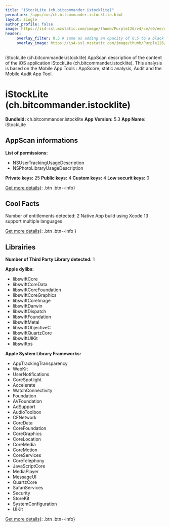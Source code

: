 ```yaml
---
title: "iStockLite (ch.bitcommander.istocklite)"
permalink: /apps/ios/ch.bitcommander.istocklite.html
layout: single
author_profile: false
image: https://is4-ssl.mzstatic.com/image/thumb/Purple126/v4/ce/c0/ee/cec0eecc-b688-f2df-56b5-dcd4af77bf2a/AppIcon-0-0-1x_U007emarketing-0-0-0-7-0-0-sRGB-0-0-0-GLES2_U002c0-512MB-85-220-0-0.png/512x512bb.jpg
header: 
     overlay_filter: 0.5 # same as adding an opacity of 0.5 to a black background
     overlay_image: https://is4-ssl.mzstatic.com/image/thumb/Purple126/v4/ce/c0/ee/cec0eecc-b688-f2df-56b5-dcd4af77bf2a/AppIcon-0-0-1x_U007emarketing-0-0-0-7-0-0-sRGB-0-0-0-GLES2_U002c0-512MB-85-220-0-0.png/512x512bb.jpg
---
```

iStockLite (ch.bitcommander.istocklite) AppScan description of the content of the iOS application iStockLite (ch.bitcommander.istocklite). This analysis is based on the Mobile App Tools : AppScore, static analysis, Audit and the Mobile Audit App Tool.

# iStockLite (ch.bitcommander.istocklite)

**BundleId:** ch.bitcommander.istocklite
**App Version:** 5.3
**App Name:** iStockLite


## AppScan informations 

**List of permissions:** 
- NSUserTrackingUsageDescription
- NSPhotoLibraryUsageDescription
  
  
**Private keys:** 25
**Public keys:** 4
**Custom keys:** 4
**Low securit keys:** 0
  
[Get more details](/pricing.html){: .btn .btn--info}

## Cool Facts

Number of entitlements detected: 2
Native App
build using Xcode 13
support multiple languages
  
[Get more details](/pricing.html){: .btn .btn--info }

## Librairies 
**Number of Third Party Library detected:** 1


**Apple dylibs:**
- libswiftCore
- libswiftCoreData
- libswiftCoreFoundation
- libswiftCoreGraphics
- libswiftCoreImage
- libswiftDarwin
- libswiftDispatch
- libswiftFoundation
- libswiftMetal
- libswiftObjectiveC
- libswiftQuartzCore
- libswiftUIKit
- libswiftos


**Apple System Library Frameworks:**
- AppTrackingTransparency
- WebKit
- UserNotifications
- CoreSpotlight
- Accelerate
- WatchConnectivity
- Foundation
- AVFoundation
- AdSupport
- AudioToolbox
- CFNetwork
- CoreData
- CoreFoundation
- CoreGraphics
- CoreLocation
- CoreMedia
- CoreMotion
- CoreServices
- CoreTelephony
- JavaScriptCore
- MediaPlayer
- MessageUI
- QuartzCore
- SafariServices
- Security
- StoreKit
- SystemConfiguration
- UIKit


  
[Get more details](/pricing.html){: .btn .btn--info}

